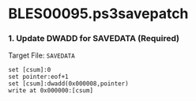# BLES00095.ps3savepatch

### 1. Update DWADD for SAVEDATA (Required)

Target File: `SAVEDATA`

```
set [csum]:0
set pointer:eof+1
set [csum]:dwadd(0x000008,pointer)
write at 0x000000:[csum]
```

